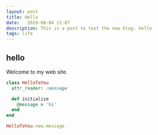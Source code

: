 ```yaml
---
layout: post
title: Hello
date:   2019-08-04 11:07
description: This is a post to test the new blog. hello
tags: life
---
```


## hello

Welcome to my web site.

``` ruby
class HelloToYou
  attr_reader: :message

  def initialize
    @message = 'hi'
  end
end

HelloToYou.new.message
```
